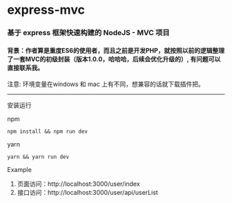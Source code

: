# express-mvc
### 基于 express 框架快速构建的 NodeJS - MVC 项目

#### 背景：作者算是重度ES6的使用者，而且之前是开发PHP，就按照以前的逻辑整理了一套MVC的初级封装（版本1.0.0，哈哈哈，后续会优化升级的）, 有问题可以直接联系我。

注意: 环境变量在windows 和 mac 上有不同，想兼容的话就下载插件把。

---

安装运行

npm
```
npm install && npm run dev
```

yarn
```
yarn && yarn run dev
```

Example

1. 页面访问：http://localhost:3000/user/index
2. 接口访问：http://localhost:3000/user/api/userList
